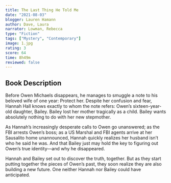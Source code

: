 ```yaml
---
title: The Last Thing He Told Me
date: "2021-08-03"
blogger: Lauren Hamann
author: Dave, Laura
narrator: Lowman, Rebecca
type: "Fiction"
tags: ["Mystery", "Contemporary"]
image: 1.jpg
rating: 3
score: 64
time: 8h49m
reviewed: false
---
```


## Book Description

Before Owen Michaels disappears, he manages to smuggle a note to his beloved wife of one year: Protect her. Despite her confusion and fear, Hannah Hall knows exactly to whom the note refers: Owen’s sixteen-year-old daughter, Bailey. Bailey lost her mother tragically as a child. Bailey wants absolutely nothing to do with her new stepmother.

As Hannah’s increasingly desperate calls to Owen go unanswered; as the FBI arrests Owen’s boss; as a US Marshal and FBI agents arrive at her Sausalito home unannounced, Hannah quickly realizes her husband isn’t who he said he was. And that Bailey just may hold the key to figuring out Owen’s true identity—and why he disappeared.

Hannah and Bailey set out to discover the truth, together. But as they start putting together the pieces of Owen’s past, they soon realize they are also building a new future. One neither Hannah nor Bailey could have anticipated.

